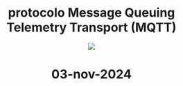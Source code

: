 <div align="center">
<h1 align="center">protocolo  Message Queuing Telemetry Transport (MQTT)</h1>
</div>
<div align="center">
<img src="https://mqttx.app/images/mqttx-logo.png">
</div>

<div align="center">
  <h1>03-nov-2024</h1>
</div>
